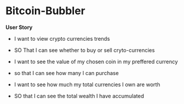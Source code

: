 # Bitcoin-Bubbler

<b> User Story</b>

- I want to view crypto currencies trends 
- SO That I can see whether to buy or sell cryto-currencies

- I want to see the value of my chosen coin in my preffered currency
- so that I can see how many I can purchase

- I want to see how much my total currencies I own are worth
- SO that I can see the total wealth I have accumulated 
